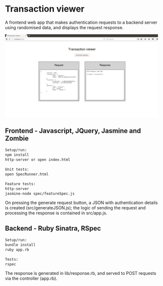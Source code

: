# Transaction viewer

A frontend web app that makes authentication requests to a backend server using randomised data, and displays the request response.

![Screenshot](viewer.png)

## Frontend - Javascript, JQuery, Jasmine and Zombie

```
Setup/run:
npm install
http-server or open index.html

Unit tests:
open SpecRunner.html

Feature tests:
http-server
jasmine-node spec/featureSpec.js
```
On pressing the generate request button, a JSON with authentication details is created (src/generateJSON.js); the logic of sending the request and processing the response is contained in src/app.js.



## Backend - Ruby Sinatra, RSpec

```
Setup/run:
bundle install
ruby app.rb

Tests:
rspec
```

The response is generated in lib/response.rb, and served to POST requests via the controller (app.rb).
